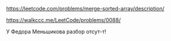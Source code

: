 https://leetcode.com/problems/merge-sorted-array/description/

https://walkccc.me/LeetCode/problems/0088/

У Федора Меньшикова разбор отсут-т!
